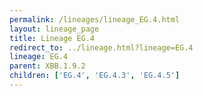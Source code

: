 ```yaml
---
permalink: /lineages/lineage_EG.4.html
layout: lineage_page
title: Lineage EG.4
redirect_to: ../lineage.html?lineage=EG.4
lineage: EG.4
parent: XBB.1.9.2
children: ['EG.4', 'EG.4.3', 'EG.4.5']
---
```

